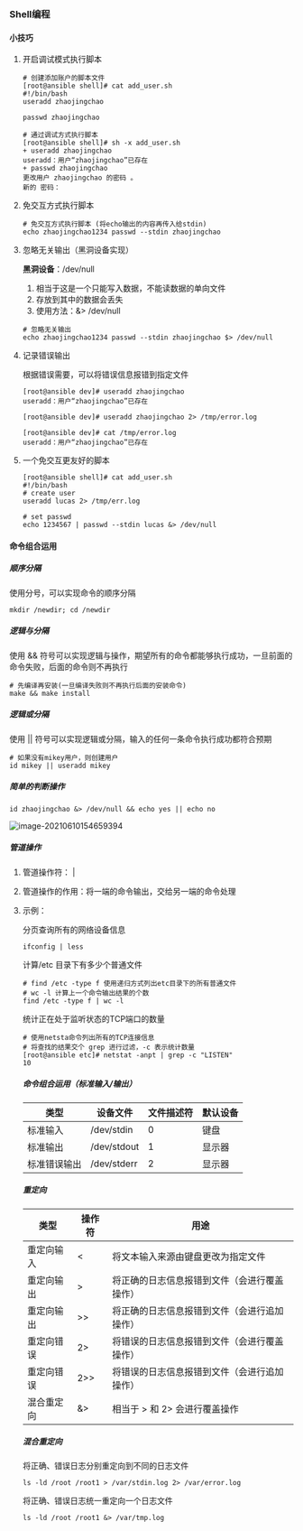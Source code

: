 ### Shell编程

#### 小技巧

1. 开启调试模式执行脚本

   ```shell
   # 创建添加账户的脚本文件
   [root@ansible shell]# cat add_user.sh
   #!/bin/bash
   useradd zhaojingchao
   
   passwd zhaojingchao
   
   # 通过调试方式执行脚本
   [root@ansible shell]# sh -x add_user.sh
   + useradd zhaojingchao
   useradd：用户“zhaojingchao”已存在
   + passwd zhaojingchao
   更改用户 zhaojingchao 的密码 。
   新的 密码：
   ```

2. 免交互方式执行脚本

   ```shell
   # 免交互方式执行脚本 (将echo输出的内容再传入给stdin)
   echo zhaojingchao1234 passwd --stdin zhaojingchao
   ```

3. 忽略无关输出（黑洞设备实现）

   **黑洞设备**：/dev/null

   1. 相当于这是一个只能写入数据，不能读数据的单向文件
   2. 存放到其中的数据会丢失
   3. 使用方法：&> /dev/null

   ```shell
   # 忽略无关输出
   echo zhaojingchao1234 passwd --stdin zhaojingchao $> /dev/null
   ```

4. 记录错误输出

   根据错误需要，可以将错误信息报错到指定文件

   ```shell
   [root@ansible dev]# useradd zhaojingchao
   useradd：用户“zhaojingchao”已存在
   
   [root@ansible dev]# useradd zhaojingchao 2> /tmp/error.log
   
   [root@ansible dev]# cat /tmp/error.log
   useradd：用户“zhaojingchao”已存在
   ```

5. 一个免交互更友好的脚本

   ```shell
   [root@ansible shell]# cat add_user.sh
   #!/bin/bash
   # create user
   useradd lucas 2> /tmp/err.log
   
   # set passwd
   echo 1234567 | passwd --stdin lucas &> /dev/null
   ```


#### 命令组合运用

##### 顺序分隔

使用分号，可以实现命令的顺序分隔

```shell
mkdir /newdir; cd /newdir
```

##### 逻辑与分隔

使用 && 符号可以实现逻辑与操作，期望所有的命令都能够执行成功，一旦前面的命令失败，后面的命令则不再执行

```shell
# 先编译再安装(一旦编译失败则不再执行后面的安装命令)
make && make install
```

##### 逻辑或分隔

使用 || 符号可以实现逻辑或分隔，输入的任何一条命令执行成功都符合预期

```shell
# 如果没有mikey用户，则创建用户
id mikey || useradd mikey
```

##### 简单的判断操作

```shell
id zhaojingchao &> /dev/null && echo yes || echo no
```

![image-20210610154659394](https://i.loli.net/2021/06/10/JUrq8zaxlDAp46G.png)

##### 管道操作

1. 管道操作符： | 

2. 管道操作的作用：将一端的命令输出，交给另一端的命令处理

3. 示例：

   分页查询所有的网络设备信息

   ```shell
   ifconfig | less
   ```

   计算/etc 目录下有多少个普通文件

   ```shell
   # find /etc -type f 使用递归方式列出etc目录下的所有普通文件
   # wc -l 计算上一个命令输出结果的个数
   find /etc -type f | wc -l
   ```

   统计正在处于监听状态的TCP端口的数量

   ```shell
   # 使用netsta命令列出所有的TCP连接信息
   # 将查找的结果交个 grep 进行过滤，-c 表示统计数量
   [root@ansible etc]# netstat -anpt | grep -c "LISTEN"
   10
   ```

   ##### 命令组合运用（标准输入/输出）

   | 类型         | 设备文件    | 文件描述符 | 默认设备 |
   | ------------ | ----------- | ---------- | -------- |
   | 标准输入     | /dev/stdin  | 0          | 键盘     |
   | 标准输出     | /dev/stdout | 1          | 显示器   |
   | 标准错误输出 | /dev/stderr | 2          | 显示器   |

   ##### 重定向

   | 类型       | 操作符 | 用途                                         |
   | ---------- | ------ | -------------------------------------------- |
   | 重定向输入 | <      | 将文本输入来源由键盘更改为指定文件           |
   | 重定向输出 | >      | 将正确的日志信息报错到文件（会进行覆盖操作） |
   | 重定向输出 | >>     | 将正确的日志信息报错到文件（会进行追加操作） |
   | 重定向错误 | 2>     | 将错误的日志信息报错到文件（会进行覆盖操作） |
   | 重定向错误 | 2>>    | 将错误的日志信息报错到文件（会进行追加操作） |
   | 混合重定向 | &>     | 相当于 > 和 2>  会进行覆盖操作               |

   ##### 混合重定向

   将正确、错误日志分别重定向到不同的日志文件

   ```shell
   ls -ld /root /root1 > /var/stdin.log 2> /var/error.log
   ```

   将正确、错误日志统一重定向一个日志文件

   ```shell
   ls -ld /root /root1 &> /var/tmp.log
   ```

   

   












